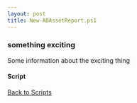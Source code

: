 ```yaml
---
layout: post
title: New-ADAssetReport.ps1
---
```


### something exciting

Some information about the exciting thing

#### Script

<script async src="https://gist-it.appspot.com/github.com/BanterBoy/scripts-blog/blob/master/PowerShell/scripts/activeDirectory/New-ADAssetReport.ps1" crossorigin="anonymous"></script>

<a href="/menu/_pages/scripts.html">Back to Scripts</a>

